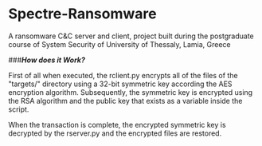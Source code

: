 # Spectre-Ransomware
A ransomware C&amp;C server and client, project built during the postgraduate course of System Security of University of Thessaly, Lamia, Greece

###***How does it Work?***

First of all when executed, the rclient.py encrypts all of the files of the "targets/" directory using a 32-bit symmetric key according the AES encryption algorithm. Subsequently, the symmetric key is encrypted using the RSA algorithm and the public key that exists as a variable inside the script.

When the transaction is complete, the encrypted symmetric key is decrypted by the rserver.py and the encrypted files are restored.

